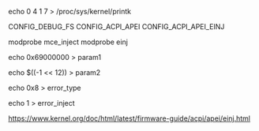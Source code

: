 

echo 0 4 1 7 > /proc/sys/kernel/printk

CONFIG_DEBUG_FS
CONFIG_ACPI_APEI
CONFIG_ACPI_APEI_EINJ


modprobe mce_inject
modprobe einj

echo 0x69000000 > param1

echo $((-1 << 12)) > param2

echo 0x8 > error_type

echo 1 > error_inject

https://www.kernel.org/doc/html/latest/firmware-guide/acpi/apei/einj.html

